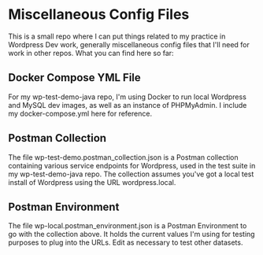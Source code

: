 # Miscellaneous Config Files
This is a small repo where I can put things related to my practice in Wordpress Dev work, generally miscellaneous config files that I'll need for work in other repos. What you can find here so far:

## Docker Compose YML File
For my wp-test-demo-java repo, I'm using Docker to run local Wordpress and MySQL dev images, as well as an instance of PHPMyAdmin. I include my docker-compose.yml here for reference.

## Postman Collection
The file wp-test-demo.postman_collection.json is a Postman collection containing various service endpoints for Wordpress, used in the test suite in my wp-test-demo-java repo. The collection assumes you've got a local test install of Wordpress using the URL wordpress.local.

## Postman Environment
The file wp-local.postman_environment.json is a Postman Environment to go with the collection above. It holds the current values I'm using for testing purposes to plug into the URLs. Edit as necessary to test other datasets.
